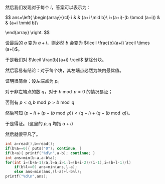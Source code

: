 然后我们发现对于每个 $i$，答案可以表示为：

$$ ans=\left\{
\begin{array}{rcl}
i      &      & {a+i \mid b}\\
i+(a+i)-(b \bmod (a+i))    &      & {a+i \nmid b}\\

\end{array} \right. $$

设最后的 $a$ 变为 $a+i$，则必然 $b$ 会变为 $\lceil \frac{b}{a+i} \rceil  \times (a+i)$。


于是我们对 $\lceil \frac{b}{a+i} \rceil$ 整除分块。


然后容易有结论：对于每个块，其左端点必然为块内最优值。

证明很简单：设左端点为 $p$。

对于非左端点的数 $q$，对于 $b \bmod p = 0$ 的情况易证；

否则有 $p<q ,b \bmod p > b \bmod q$

然后可知 $(p-i)+(p-(b \bmod p)) < (q-i)+(q-(b \bmod q))$。

于是得证。（这里的 $p,q$ 均指 $a+i$）

然后就很平凡了。

```cpp
int a=read(),b=read();
if(b%a==0){ puts("0"); continue; }
if(b<a){ printf("%d\n",a-b); continue; }
int ans=min(b-a,a-b%a);
for(int i=(b+a-1)/a,l=a;i>1;l=(b+i-2)/(i-1),i=(b+l-1)/l) 
	if(b%l==0) ans=min(ans,l-a);
    else ans=min(ans,(l-a)+l-b%l);
printf("%d\n",ans);
```
